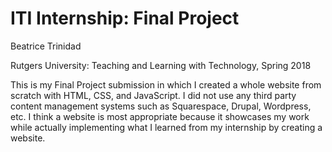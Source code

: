 # ITI Internship: Final Project
Beatrice Trinidad

Rutgers University: Teaching and Learning with Technology, Spring 2018

This is my Final Project submission in which I created a whole website from scratch with HTML, CSS, and JavaScript. I did not use any third party content management systems such as Squarespace, Drupal, Wordpress, etc. I think a website is most appropriate because it showcases my work while actually implementing what I learned from my internship by creating a website.
